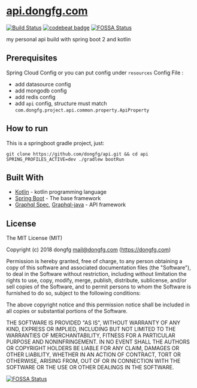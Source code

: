 # [api.dongfg.com](https://api.dongfg.com)
[![Build Status](https://travis-ci.org/dongfg/api.svg?branch=master)](https://travis-ci.org/dongfg/api)
[![codebeat badge](https://codebeat.co/badges/cf340d66-a053-4e3e-aac7-9d973d46ed63)](https://codebeat.co/projects/github-com-dongfg-api-master)
[![FOSSA Status](https://app.fossa.io/api/projects/git%2Bgithub.com%2Fdongfg%2Fapi.svg?type=shield)](https://app.fossa.io/projects/git%2Bgithub.com%2Fdongfg%2Fapi?ref=badge_shield)

my personal api build with spring boot 2 and kotlin


## Prerequisites
Spring Cloud Config or you can put config under `resources`
Config File :
- add datasource config
- add mongodb config
- add redis config
- add `api` config, structure must match `com.dongfg.project.api.common.property.ApiProperty`


## How to run
This is a springboot gradle project, just:
```shell
git clone https://github.com/dongfg/api.git && cd api
SPRING_PROFILES_ACTIVE=dev ./gradlew bootRun
```

## Built With
* [Kotlin](https://kotlinlang.org/) - kotlin programming language
* [Spring Boot](https://projects.spring.io/spring-boot/) - The base framework
* [Graphql Spec](https://graphql.org/), [Graphql-java](https://github.com/graphql-java/graphql-java)  - API framework

## License
The MIT License (MIT)

Copyright (c) 2018 dongfg <mail@dongfg.com> (https://dongfg.com)

Permission is hereby granted, free of charge, to any person obtaining a copy
of this software and associated documentation files (the "Software"), to deal
in the Software without restriction, including without limitation the rights
to use, copy, modify, merge, publish, distribute, sublicense, and/or sell
copies of the Software, and to permit persons to whom the Software is
furnished to do so, subject to the following conditions:

The above copyright notice and this permission notice shall be included in
all copies or substantial portions of the Software.

THE SOFTWARE IS PROVIDED "AS IS", WITHOUT WARRANTY OF ANY KIND, EXPRESS OR
IMPLIED, INCLUDING BUT NOT LIMITED TO THE WARRANTIES OF MERCHANTABILITY,
FITNESS FOR A PARTICULAR PURPOSE AND NONINFRINGEMENT. IN NO EVENT SHALL THE
AUTHORS OR COPYRIGHT HOLDERS BE LIABLE FOR ANY CLAIM, DAMAGES OR OTHER
LIABILITY, WHETHER IN AN ACTION OF CONTRACT, TORT OR OTHERWISE, ARISING FROM,
OUT OF OR IN CONNECTION WITH THE SOFTWARE OR THE USE OR OTHER DEALINGS IN
THE SOFTWARE.


[![FOSSA Status](https://app.fossa.io/api/projects/git%2Bgithub.com%2Fdongfg%2Fapi.svg?type=large)](https://app.fossa.io/projects/git%2Bgithub.com%2Fdongfg%2Fapi?ref=badge_large)
